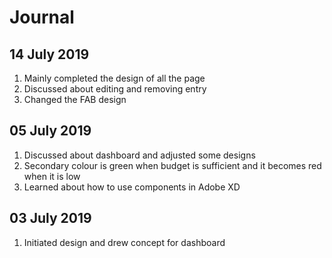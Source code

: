 # Journal
## 14 July 2019
1. Mainly completed the design of all the page
2. Discussed about editing and removing entry
3. Changed the FAB design
## 05 July 2019
1. Discussed about dashboard and adjusted some designs
2. Secondary colour is green when budget is sufficient and it becomes red when it is low
3. Learned about how to use components in Adobe XD
## 03 July 2019
1. Initiated design and drew concept for dashboard
